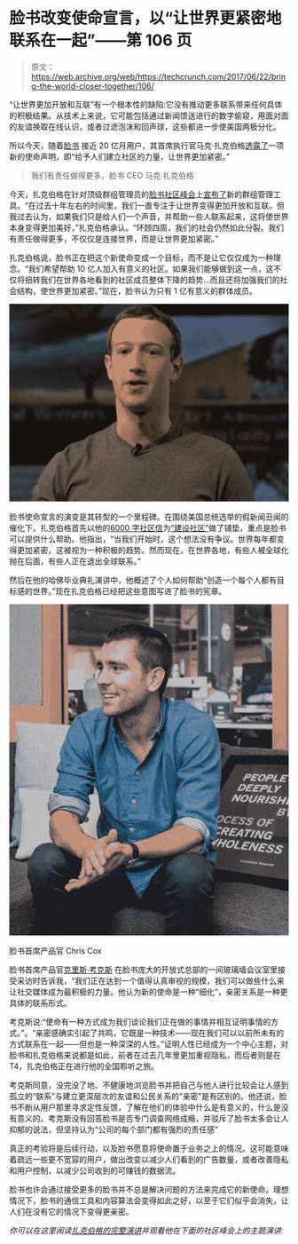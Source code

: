 # 脸书改变使命宣言，以“让世界更紧密地联系在一起”——第 106 页

> 原文：<https://web.archive.org/web/https://techcrunch.com/2017/06/22/bring-the-world-closer-together/106/>

“让世界更加开放和互联”有一个根本性的缺陷:它没有推动更多联系带来任何具体的积极结果。从技术上来说，它可能包括通过新闻馈送进行的数字偷窥，用面对面的友谊换取在线认识，或者过滤泡沫和回声球，这些都进一步使美国两极分化。

所以今天，随着[脸书](https://web.archive.org/web/20190616201231/https://crunchbase.com/organization/facebook) 接近 20 亿月用户，其首席执行官马克·扎克伯格[透露了](https://web.archive.org/web/20190616201231/https://www.facebook.com/zuck/posts/10154944663901634)一项新的使命声明，即“给予人们建立社区的力量，让世界更加紧密。”

> 我们有责任做得更多。脸书 CEO 马克·扎克伯格

今天，扎克伯格在针对顶级群组管理员的[脸书社区峰会](https://web.archive.org/web/20190616201231/https://beta.techcrunch.com/2017/04/11/facebook-communities-summit/)上[宣布了](https://web.archive.org/web/20190616201231/https://beta.techcrunch.com/2017/06/22/facebook-group-admin-tools/)新的群组管理工具。“在过去十年左右的时间里，我们一直专注于让世界变得更加开放和互联。但我过去认为，如果我们只是给人们一个声音，并帮助一些人联系起来，这将使世界本身变得更加美好，”扎克伯格承认。“环顾四周，我们的社会仍然如此分裂。我们有责任做得更多，不仅仅是连接世界，而是让世界更加紧密。”

扎克伯格说，脸书正在把这个新使命变成一个目标，而不是让它仅仅成为一种理念。“我们希望帮助 10 亿人加入有意义的社区。如果我们能够做到这一点，这不仅将扭转我们在世界各地看到的社区成员整体下降的趋势…而且还将加强我们的社会结构，使世界更加紧密。”现在，脸书认为只有 1 亿有意义的群体成员。

![](img/70aa6127349eaf0a51ae220565355b52.png)

脸书使命宣言的演变是其转型的一个里程碑。在围绕美国总统选举的假新闻丑闻的催化下，扎克伯格首先以他的[6000 字社区信](https://web.archive.org/web/20190616201231/https://beta.techcrunch.com/2017/02/16/building-the-world-we-all-want/)为[“建设社区”](https://web.archive.org/web/20190616201231/https://www.facebook.com/notes/mark-zuckerberg/building-global-community/10154544292806634)做了铺垫，重点是脸书可以提供什么帮助。他指出，“当我们开始时，这个想法没有争议。世界每年都变得更加紧密，这被视为一种积极的趋势。然而现在，在世界各地，有些人被全球化抛在后面，有些人正在退出全球联系。”

然后在他的哈佛毕业典礼演讲中，他概述了个人如何帮助“创造一个每个人都有目标感的世界。”现在扎克伯格已经把这些意图写进了脸书的宪章。

![](img/80f55da99c684af96f0519cf47e6ff8a.png)

脸书首席产品官 Chris Cox

脸书首席产品官[克里斯·考克斯](https://web.archive.org/web/20190616201231/https://crunchbase.com/person/chris-cox) 在脸书庞大的开放式总部的一间玻璃墙会议室里接受采访时告诉我，“我们正在达到一个值得认真审视的规模，我们可以做些什么来让社交媒体成为最积极的力量。他认为新的使命是一种“细化”，亲密关系是一种更具体的联系形式。

考克斯说:“使命有一种方式成为我们谈论我们正在做的事情并相互证明事情的方式。”。“亲密感确实引起了共鸣，它既是一种技术——现在我们可以以前所未有的方式联系在一起——但也是一种深深的人性。”证明人性已经成为一个中心主题，对脸书和扎克伯格来说都是如此，前者在过去几年里更加重视隐私，而后者则是在 T4，扎克伯格正在进行他的全国聆听之旅。

考克斯同意，没完没了地、不健康地浏览脸书并把自己与他人进行比较会让人感到孤立的“联系”与建立更深层次的友谊和公民关系的“亲密”是有区别的。他还说，脸书不断从用户那里寻求定性反馈，了解在他们的体验中什么是有意义的，什么是没有意义的。考克斯没有回答脸书是否专门调查网络成瘾，并驳斥了脸书太多会让人抑郁的说法，但坚持认为“公司的每个部门都有强烈的责任感”

真正的考验将是后续行动，以及脸书愿意将使命置于业务之上的情况。这可能意味着疏远一些更不宽容的用户，做出改变以减少人们看到的广告数量，或者改善隐私和用户控制，以减少公司收到的可赚钱的数据流。

脸书也许会通过接受更多的脸书并不总是解决问题的方法来完成它的新使命。理想情况下，脸书的通信工具和内容算法会变得如此之好，以至于它们似乎会消失，让人们在没有它的情况下变得更亲密。

*你可以在这里阅读[扎克伯格的完整演讲](https://web.archive.org/web/20190616201231/https://www.facebook.com/zuck/posts/10154944663901634)并观看他在下面的社区峰会上的主题演讲:*